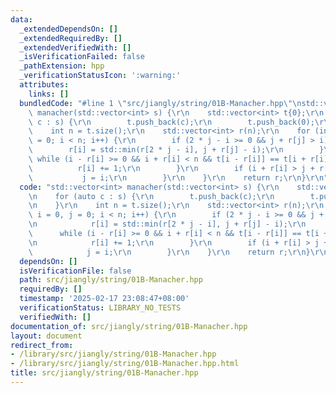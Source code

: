 ```yaml
---
data:
  _extendedDependsOn: []
  _extendedRequiredBy: []
  _extendedVerifiedWith: []
  _isVerificationFailed: false
  _pathExtension: hpp
  _verificationStatusIcon: ':warning:'
  attributes:
    links: []
  bundledCode: "#line 1 \"src/jiangly/string/01B-Manacher.hpp\"\nstd::vector<int>\
    \ manacher(std::vector<int> s) {\r\n    std::vector<int> t{0};\r\n    for (auto\
    \ c : s) {\r\n        t.push_back(c);\r\n        t.push_back(0);\r\n    }\r\n\
    \    int n = t.size();\r\n    std::vector<int> r(n);\r\n    for (int i = 0, j\
    \ = 0; i < n; i++) {\r\n        if (2 * j - i >= 0 && j + r[j] > i) {\r\n    \
    \        r[i] = std::min(r[2 * j - i], j + r[j] - i);\r\n        }\r\n       \
    \ while (i - r[i] >= 0 && i + r[i] < n && t[i - r[i]] == t[i + r[i]]) {\r\n  \
    \          r[i] += 1;\r\n        }\r\n        if (i + r[i] > j + r[j]) {\r\n \
    \           j = i;\r\n        }\r\n    }\r\n    return r;\r\n}\r\n"
  code: "std::vector<int> manacher(std::vector<int> s) {\r\n    std::vector<int> t{0};\r\
    \n    for (auto c : s) {\r\n        t.push_back(c);\r\n        t.push_back(0);\r\
    \n    }\r\n    int n = t.size();\r\n    std::vector<int> r(n);\r\n    for (int\
    \ i = 0, j = 0; i < n; i++) {\r\n        if (2 * j - i >= 0 && j + r[j] > i) {\r\
    \n            r[i] = std::min(r[2 * j - i], j + r[j] - i);\r\n        }\r\n  \
    \      while (i - r[i] >= 0 && i + r[i] < n && t[i - r[i]] == t[i + r[i]]) {\r\
    \n            r[i] += 1;\r\n        }\r\n        if (i + r[i] > j + r[j]) {\r\n\
    \            j = i;\r\n        }\r\n    }\r\n    return r;\r\n}\r\n"
  dependsOn: []
  isVerificationFile: false
  path: src/jiangly/string/01B-Manacher.hpp
  requiredBy: []
  timestamp: '2025-02-17 23:08:47+08:00'
  verificationStatus: LIBRARY_NO_TESTS
  verifiedWith: []
documentation_of: src/jiangly/string/01B-Manacher.hpp
layout: document
redirect_from:
- /library/src/jiangly/string/01B-Manacher.hpp
- /library/src/jiangly/string/01B-Manacher.hpp.html
title: src/jiangly/string/01B-Manacher.hpp
---
```


